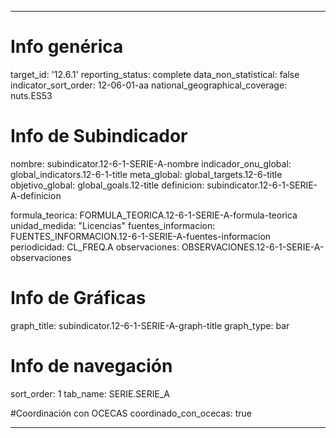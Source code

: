 ---

# Info genérica
target_id: '12.6.1'
reporting_status: complete
data_non_statistical: false
indicator_sort_order: 12-06-01-aa
national_geographical_coverage: nuts.ES53

# Info de Subindicador
nombre: subindicator.12-6-1-SERIE-A-nombre
indicador_onu_global: global_indicators.12-6-1-title
meta_global: global_targets.12-6-title
objetivo_global: global_goals.12-title
definicion: subindicator.12-6-1-SERIE-A-definicion

formula_teorica: FORMULA_TEORICA.12-6-1-SERIE-A-formula-teorica
unidad_medida: "Licencias"
fuentes_informacion: FUENTES_INFORMACION.12-6-1-SERIE-A-fuentes-informacion
periodicidad: CL_FREQ.A
observaciones: OBSERVACIONES.12-6-1-SERIE-A-observaciones

# Info de Gráficas
graph_title: subindicator.12-6-1-SERIE-A-graph-title
graph_type: bar

# Info de navegación
sort_order: 1
tab_name: SERIE.SERIE_A

#Coordinación con OCECAS
coordinado_con_ocecas: true

---
